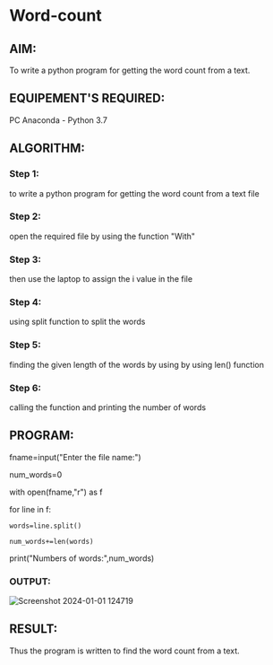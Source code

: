 # Word-count
## AIM:
To write a python program for getting the word count from a text.
## EQUIPEMENT'S REQUIRED: 
PC
Anaconda - Python 3.7
## ALGORITHM: 
### Step 1:
to write a python program for getting the word count from a text file

### Step 2: 
open the required file by using the function "With"
 
### Step 3: 
then use the laptop to assign the i value in the file

### Step 4: 
using split function to split the words 

### Step 5: 
finding the given length of the words by using by using len() function

### Step 6: 
calling the function and printing the number of words

## PROGRAM:

fname=input("Enter the file name:")

num_words=0

with open(fname,"r") as f

  for line in f:
  
    words=line.split()
    
    num_words+=len(words)
    
  print("Numbers of words:",num_words)
  

### OUTPUT:
![Screenshot 2024-01-01 124719](https://github.com/23004345/Word-count/assets/138849203/f7badfff-603d-4280-a718-0c1d71d5462e)

## RESULT:
Thus the program is written to find the word count from a text.
